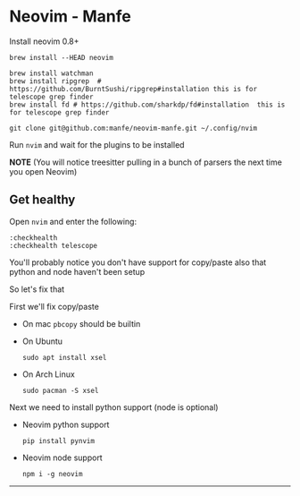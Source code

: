 # Neovim - Manfe

Install neovim 0.8+

```
brew install --HEAD neovim
```

```
brew install watchman
brew install ripgrep  # https://github.com/BurntSushi/ripgrep#installation this is for telescope grep finder
brew install fd # https://github.com/sharkdp/fd#installation  this is for telescope grep finder
```

```
git clone git@github.com:manfe/neovim-manfe.git ~/.config/nvim
```

Run `nvim` and wait for the plugins to be installed 

**NOTE** (You will notice treesitter pulling in a bunch of parsers the next time you open Neovim) 

## Get healthy

Open `nvim` and enter the following:

```
:checkhealth
:checkhealth telescope
```


You'll probably notice you don't have support for copy/paste also that python and node haven't been setup

So let's fix that

First we'll fix copy/paste

- On mac `pbcopy` should be builtin

- On Ubuntu

  ```
  sudo apt install xsel
  ```

- On Arch Linux

  ```
  sudo pacman -S xsel
  ```

Next we need to install python support (node is optional)

- Neovim python support

  ```
  pip install pynvim
  ```

- Neovim node support

  ```
  npm i -g neovim
  ```
---
